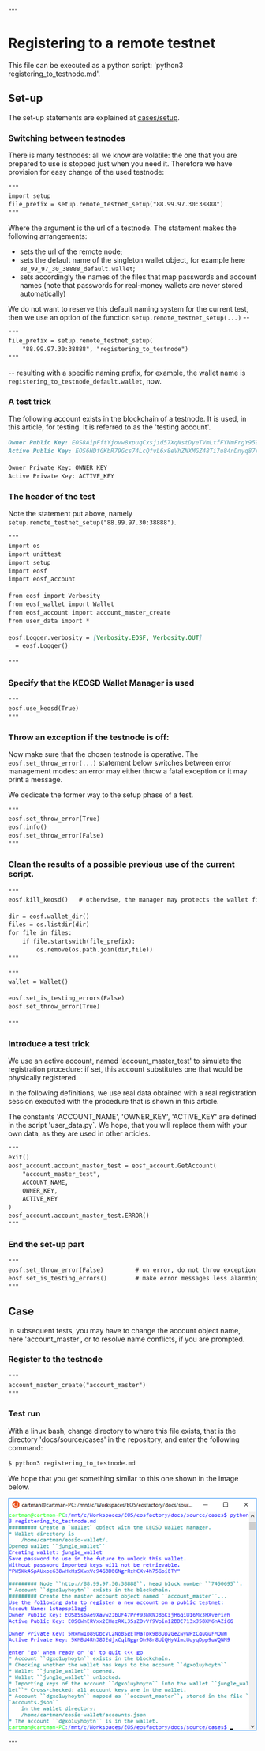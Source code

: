"""
# Registering to a remote testnet

This file can be executed as a python script: 'python3 
registering_to_testnode.md'.

## Set-up

The set-up statements are explained at <a href="setup.html">cases/setup</a>.

### Switching between testnodes

There is many testnodes: all we know are volatile: the one that you are 
prepared to use is stopped just when you need it. Therefore we have provision 
for easy change of the used testnode:

```md
"""
import setup
file_prefix = setup.remote_testnet_setup("88.99.97.30:38888")
"""
```
Where the argument is the url of a testnode. The statement makes the following
arrangements:

* sets the url of the remote node;
* sets the default name of the singleton wallet object, for example here
    `88_99_97_30_38888_default.wallet`;
* sets accordingly the names of the files that map passwords and account 
    names (note that passwords for real-money wallets are never stored 
    automatically)

We do not want to reserve this default naming system for the current test, 
then we use an option of the function `setup.remote_testnet_setup(...)` --

```md
"""
file_prefix = setup.remote_testnet_setup(
    "88.99.97.30:38888", "registering_to_testnode")
"""
```
-- resulting with a specific naming prefix, for example, the wallet name is `registering_to_testnode_default.wallet`, now.

### A test trick

The following account exists in the blockchain of a testnode. It is used, in
this article, for testing. It is referred to as the 'testing account'.

```md
Owner Public Key: EOS8AipFftYjovw8xpuqCxsjid57XqNstDyeTVmLtfFYNmFrgY959
Active Public Key: EOS6HDfGKbR79Gcs74LcQfvL6x8eVhZNXMGZ48Ti7u84nDnyq87rv

Owner Private Key: OWNER_KEY
Active Private Key: ACTIVE_KEY 
```
### The header of the test

Note the statement put above, namely `setup.remote_testnet_setup("88.99.97.30:38888")`.

```md
"""
import os
import unittest
import setup
import eosf
import eosf_account

from eosf import Verbosity
from eosf_wallet import Wallet
from eosf_account import account_master_create
from user_data import *

eosf.Logger.verbosity = [Verbosity.EOSF, Verbosity.OUT]
_ = eosf.Logger()

"""
```

### Specify that the KEOSD Wallet Manager is used

```md
"""
eosf.use_keosd(True)
"""
```

### Throw an exception if the testnode is off:

Now make sure that the chosen testnode is operative. The 
`eosf.set_throw_error(...)` statement below switches between error management 
modes: an error may either throw a fatal exception or it may print a message. 

We dedicate the former way to the setup phase of a test.

```md
"""
eosf.set_throw_error(True)
eosf.info()
eosf.set_throw_error(False)
"""
```

### Clean the results of a possible previous use of the current script.

```md
"""
eosf.kill_keosd()   # otherwise, the manager may protects the wallet files

dir = eosf.wallet_dir()
files = os.listdir(dir)
for file in files:
    if file.startswith(file_prefix):
        os.remove(os.path.join(dir,file))
"""
```

```md
"""
wallet = Wallet()

eosf.set_is_testing_errors(False)
eosf.set_throw_error(True)

"""
```

### Introduce a test trick

We use an active account, named 'account_master_test' to simulate the 
registration procedure: if set, this account substitutes one that would be
physically registered.

In the following definitions, we use real data obtained with a real registration
session executed with the procedure that is shown in this article.

The constants 'ACCOUNT_NAME', 'OWNER_KEY', 'ACTIVE_KEY' are defined in the 
script 'user_data.py`. We hope, that you will replace them with your own 
data, as they are used in other articles.

```md
"""
exit()
eosf_account.account_master_test = eosf_account.GetAccount(
    "account_master_test",
    ACCOUNT_NAME, 
    OWNER_KEY,
    ACTIVE_KEY
)
eosf_account.account_master_test.ERROR()
"""
```

### End the set-up part

```md
"""
eosf.set_throw_error(False)         # on error, do not throw exception
eosf.set_is_testing_errors()        # make error messages less alarming
"""
```

## Case

In subsequent tests, you may have to change the account object name, here 
'account_master', or to resolve name conflicts, if you are prompted.

### Register to the testnode

```md
"""
account_master_create("account_master")
"""
```

### Test run

With a linux bash, change directory to where this file exists, that is the 
directory 'docs/source/cases' in the repository, and enter the following 
command:

```md
$ python3 registering_to_testnode.md
```

We hope that you get something similar to this one shown in the image below.

<img src="registering.png" 
    onerror="this.src='../../../source/cases/registering.png'"   
    alt="registering" width="640px"/>
    
"""